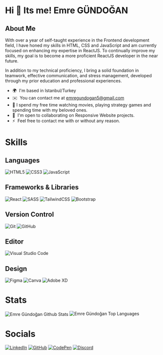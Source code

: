 Hi 👋 Its me! Emre GÜNDOĞAN
==============================

About Me
-------------------------------------------

With over a year of self-taught experience in the Frontend development field, I have honed my skills in HTML, CSS and JavaScript and am currently focused on enhancing my expertise in ReactJS. To continually improve my skills, my goal is to become a more proficient ReactJS developer in the near future.

In addition to my technical proficiency, I bring a solid foundation in teamwork, effective communication, and stress management, developed through my prior education and professional experiences.


* 🌍  I'm based in Istanbul/Turkey
* ✉️  You can contact me at [emregundogan5@gmail.com](mailto:emregundogan5@gmail.com)
* 🧩  I spend my free time watching movies, playing strategy games and spending time with my beloved ones.
* 🤝  I'm open to collaborating on Responsive Website projects.
* ⚡  Feel free to contact me with or without any reason.

# Skills

## Languages
![HTML5](https://img.shields.io/badge/html5-%23E34F26.svg?style=for-the-badge&logo=html5&logoColor=white)
![CSS3](https://img.shields.io/badge/css3-%231572B6.svg?style=for-the-badge&logo=css3&logoColor=white)
![JavaScript](https://img.shields.io/badge/javascript-%23323330.svg?style=for-the-badge&logo=javascript&logoColor=%23F7DF1E)

## Frameworks & Libraries
![React](https://img.shields.io/badge/react-%2320232a.svg?style=for-the-badge&logo=react&logoColor=%2361DAFB)
![SASS](https://img.shields.io/badge/SASS-hotpink.svg?style=for-the-badge&logo=SASS&logoColor=white)
![TailwindCSS](https://img.shields.io/badge/tailwindcss-%2338B2AC.svg?style=for-the-badge&logo=tailwind-css&logoColor=white)
![Bootstrap](https://img.shields.io/badge/bootstrap-%23563D7C.svg?style=for-the-badge&logo=bootstrap&logoColor=white)

## Version Control
![Git](https://img.shields.io/badge/git-%23F05033.svg?style=for-the-badge&logo=git&logoColor=white)
![GitHub](https://img.shields.io/badge/github-%23121011.svg?style=for-the-badge&logo=github&logoColor=white)

## Editor
![Visual Studio Code](https://img.shields.io/badge/Visual%20Studio%20Code-0078d7.svg?style=for-the-badge&logo=visual-studio-code&logoColor=white)

## Design
![Figma](https://img.shields.io/badge/figma-%23F24E1E.svg?style=for-the-badge&logo=figma&logoColor=white)
![Canva](https://img.shields.io/badge/Canva-%2300C4CC.svg?style=for-the-badge&logo=Canva&logoColor=white)
![Adobe XD](https://img.shields.io/badge/Adobe%20XD-470137?style=for-the-badge&logo=Adobe%20XD&logoColor=#FF61F6)

# Stats
<img align="center" src="https://github-readme-stats.vercel.app/api?username=EmreGUNDOGAN&include_all_commits=true&hide=contribs,prs,issues&count_private=true&show_icons=true&line_height=30&title_color=CDB4DB&icon_color=CDB4DB&text_color=D3D3D3&bg_color=0A0A0A" alt="Emre Gündoğan Github Stats">

<img src="https://github-readme-stats.vercel.app/api/top-langs/?username=EmreGUNDOGAN&layout=compact&theme=dark&bg_color=0A0A0A" alt="Emre Gündoğan Top Languages"/>



# Socials

[![LinkedIn](https://img.shields.io/badge/linkedin-%230077B5.svg?style=for-the-badge&logo=linkedin&logoColor=white)](https://www.linkedin.com/in/gundoganemre/)
[![GitHub](https://img.shields.io/badge/github-%23121011.svg?style=for-the-badge&logo=github&logoColor=white)](https://github.com/EmreGUNDOGAN)
[![CodePen](https://img.shields.io/badge/Codepen-000000?style=for-the-badge&logo=codepen&logoColor=white)](https://codepen.io/emregundogan)
[![Discord](https://img.shields.io/badge/Discord-%235865F2.svg?style=for-the-badge&logo=discord&logoColor=white)](https://discord.com/users/Ephialtes#4288)
